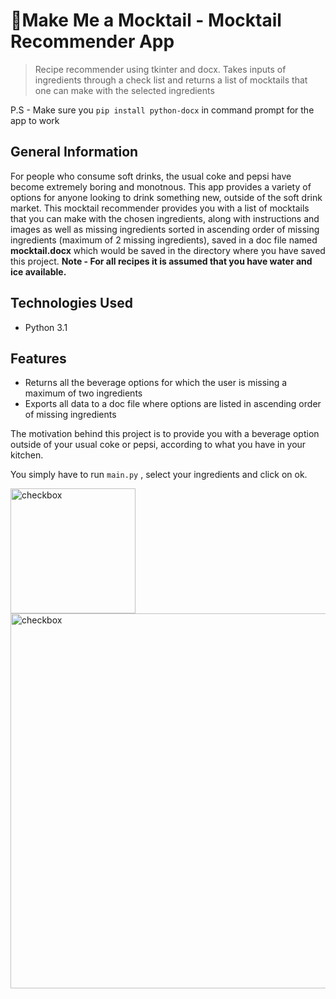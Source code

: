 # 🍹Make Me a Mocktail - Mocktail Recommender App

> Recipe recommender using tkinter and docx. Takes inputs of ingredients through a check list and returns a list of mocktails that one can make with the selected ingredients


P.S - Make sure you `pip install python-docx` in command prompt for the app to work 

## General Information
For people who consume soft drinks, the usual coke and pepsi have become extremely boring and monotnous. This app provides a variety of options for anyone looking to drink something new, outside of the soft drink market.
This mocktail recommender provides you with a list of mocktails that you can make with the chosen ingredients, along with instructions and images as well as missing ingredients sorted in ascending order of missing ingredients (maximum of 2 missing ingredients), saved in a doc file named **mocktail.docx** which would be saved in the directory where you have saved this project.
**Note - For all recipes it is assumed that you have water and ice available.**

## Technologies Used
- Python 3.1


## Features
- Returns all the beverage options for which the user is missing a maximum of two ingredients
- Exports all data to a doc file where options are listed in ascending order of missing ingredients


The motivation behind this project is to provide you with a beverage option outside of your usual coke or pepsi, according to what you have in your kitchen.

You simply have to run `main.py` , select your ingredients and click on ok. 

<img src="https://i.imgur.com/3jTkX3X.png" alt="checkbox" width="200"/>
<img src="https://i.imgur.com/C4r2ClL.png" alt="checkbox" width="600"/>

